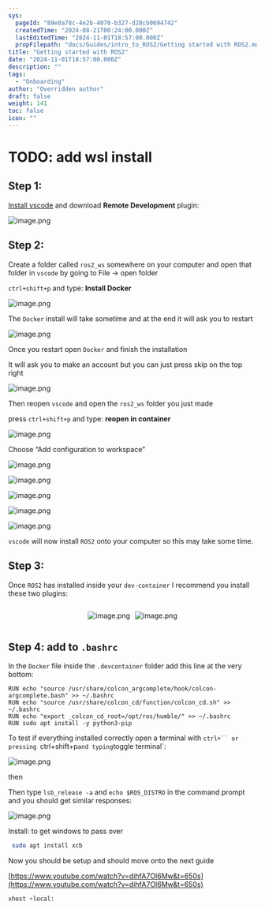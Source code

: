 ```yaml
---
sys:
  pageId: "89e0a78c-4e2b-4070-b327-d28cb0694742"
  createdTime: "2024-08-21T00:24:00.000Z"
  lastEditedTime: "2024-11-01T18:57:00.000Z"
  propFilepath: "docs/Guides/intro_to_ROS2/Getting started with ROS2.md"
title: "Getting started with ROS2"
date: "2024-11-01T18:57:00.000Z"
description: ""
tags:
  - "Onboarding"
author: "Overridden author"
draft: false
weight: 141
toc: false
icon: ""
---
```


# TODO: add wsl install

## Step 1:

[Install vscode](https://code.visualstudio.com/download) and download **Remote Development** plugin:

![image.png](https://prod-files-secure.s3.us-west-2.amazonaws.com/d518164a-d88e-44d1-a4ee-3adb3bd8bce0/efb52993-1881-4a40-b95e-6f020334f022/image.png?X-Amz-Algorithm=AWS4-HMAC-SHA256&X-Amz-Content-Sha256=UNSIGNED-PAYLOAD&X-Amz-Credential=ASIAZI2LB4665GAMYUGF%2F20250305%2Fus-west-2%2Fs3%2Faws4_request&X-Amz-Date=20250305T003806Z&X-Amz-Expires=3600&X-Amz-Security-Token=IQoJb3JpZ2luX2VjEMD%2F%2F%2F%2F%2F%2F%2F%2F%2F%2FwEaCXVzLXdlc3QtMiJHMEUCIQCR8Gb0lIJPRGLfst8W4ikYo2g6VFble5%2Fo1%2Bb1jT6TqgIgMjFAx1kW4b6CK4vkXp5CL%2B6aNgEefhzOrpjvczI2JzMqiAQI%2Bf%2F%2F%2F%2F%2F%2F%2F%2F%2F%2FARAAGgw2Mzc0MjMxODM4MDUiDECVPc5kk93Sjbe8ZCrcA5rhLuWlpvm3C%2BY9w%2FifrJhoi2En60MjTdRqwvuECFtVWmyr8PMAfzqzo1okuRRTbF2kxc0xVgqALV3xFbAZx95hbkaKlww1rnRKf4YL3Xooy32VSTyLsJJbc%2BOfqHnpbDXjeR1Ka86iYd1TgZjOYD0eU2aBFgr3g7tHpLCrQ2pcFBLzvu8WZLjdvqYK0QqFm6Nmd8h%2B%2FyFY2GdqukwS1w7dufngMSKeyIWyApLLmDYuHI3bjgovHC8KFd0eZXJ6nLZj%2FmqRfZGvc1rO6Z5tE6bGARvXaqzIl6YRUq1McAT0ryr8QHC1Ob0StvXI0CHG2uxaUhsdB6C48JqFIQ2eRpCOJsLWU9xVGisDT%2Fs%2F%2BkZzjrRFSei%2BlPT%2Bl2njHLj6k2dLd3zNrj4OiW%2Fx%2FOvbkVa%2FQswiMNOzEUT1mlb14KenuAhp8cBo1aruJRgeDgiABDzQiUU8Ck32Q7bFIZCQ7LjUpDReO%2FRHVrekedraSLp7uS3AA22ICBHf8N%2BNG%2F6ULE6kmd0HGpY3wGG0OaTSgp485r1ANr1AekH3GShmydpS8Mi%2F5fVJ7LFHYuNNOuzGD0UcxZINOreY%2Bjrkg8u%2BJCWCYPU58YTd2zNXRceDJU4ZIsTIwmg0L3zFftTVMPuenr4GOqUBCsitR%2BCuodur84QDn4BLZIdwXqVFXjSxIIGGaGhGe%2FBjFMeTsKxYRYHbBQJnqwfcZyll2vg3d6%2Fu8TzPzX3PCa1%2BtW3qWktHmIWuPM06gcQ4TvElILzfvrkOLh5iWhDG3L1Ey%2FpzI8U2JEI%2FBeY7szmk0E8F270rT%2FFwZO3jGaZ11e5rsidNkVzBr2aQ1a%2Bn%2Fz5lyW3h3R1JKuoq09IyRchvq2Bq&X-Amz-Signature=cb3e2a95856bbf4c78917f53ecefd90eb9b7b55d9b066af50cad77532f99c40b&X-Amz-SignedHeaders=host&x-id=GetObject)

## Step 2:

Create a folder called `ros2_ws` somewhere on your computer and open that folder in `vscode` by going to File → open folder 

`ctrl+shift+p` and type: **Install Docker**

![image.png](https://prod-files-secure.s3.us-west-2.amazonaws.com/d518164a-d88e-44d1-a4ee-3adb3bd8bce0/2269dc0e-1cd5-47ff-bceb-c04ad9b2eab0/image.png?X-Amz-Algorithm=AWS4-HMAC-SHA256&X-Amz-Content-Sha256=UNSIGNED-PAYLOAD&X-Amz-Credential=ASIAZI2LB4665GAMYUGF%2F20250305%2Fus-west-2%2Fs3%2Faws4_request&X-Amz-Date=20250305T003806Z&X-Amz-Expires=3600&X-Amz-Security-Token=IQoJb3JpZ2luX2VjEMD%2F%2F%2F%2F%2F%2F%2F%2F%2F%2FwEaCXVzLXdlc3QtMiJHMEUCIQCR8Gb0lIJPRGLfst8W4ikYo2g6VFble5%2Fo1%2Bb1jT6TqgIgMjFAx1kW4b6CK4vkXp5CL%2B6aNgEefhzOrpjvczI2JzMqiAQI%2Bf%2F%2F%2F%2F%2F%2F%2F%2F%2F%2FARAAGgw2Mzc0MjMxODM4MDUiDECVPc5kk93Sjbe8ZCrcA5rhLuWlpvm3C%2BY9w%2FifrJhoi2En60MjTdRqwvuECFtVWmyr8PMAfzqzo1okuRRTbF2kxc0xVgqALV3xFbAZx95hbkaKlww1rnRKf4YL3Xooy32VSTyLsJJbc%2BOfqHnpbDXjeR1Ka86iYd1TgZjOYD0eU2aBFgr3g7tHpLCrQ2pcFBLzvu8WZLjdvqYK0QqFm6Nmd8h%2B%2FyFY2GdqukwS1w7dufngMSKeyIWyApLLmDYuHI3bjgovHC8KFd0eZXJ6nLZj%2FmqRfZGvc1rO6Z5tE6bGARvXaqzIl6YRUq1McAT0ryr8QHC1Ob0StvXI0CHG2uxaUhsdB6C48JqFIQ2eRpCOJsLWU9xVGisDT%2Fs%2F%2BkZzjrRFSei%2BlPT%2Bl2njHLj6k2dLd3zNrj4OiW%2Fx%2FOvbkVa%2FQswiMNOzEUT1mlb14KenuAhp8cBo1aruJRgeDgiABDzQiUU8Ck32Q7bFIZCQ7LjUpDReO%2FRHVrekedraSLp7uS3AA22ICBHf8N%2BNG%2F6ULE6kmd0HGpY3wGG0OaTSgp485r1ANr1AekH3GShmydpS8Mi%2F5fVJ7LFHYuNNOuzGD0UcxZINOreY%2Bjrkg8u%2BJCWCYPU58YTd2zNXRceDJU4ZIsTIwmg0L3zFftTVMPuenr4GOqUBCsitR%2BCuodur84QDn4BLZIdwXqVFXjSxIIGGaGhGe%2FBjFMeTsKxYRYHbBQJnqwfcZyll2vg3d6%2Fu8TzPzX3PCa1%2BtW3qWktHmIWuPM06gcQ4TvElILzfvrkOLh5iWhDG3L1Ey%2FpzI8U2JEI%2FBeY7szmk0E8F270rT%2FFwZO3jGaZ11e5rsidNkVzBr2aQ1a%2Bn%2Fz5lyW3h3R1JKuoq09IyRchvq2Bq&X-Amz-Signature=14f96763030eb75884299d28c99cffdde2db8189cb7cfebfe0867ad1d8037d79&X-Amz-SignedHeaders=host&x-id=GetObject)

The `Docker` install will take sometime and at the end it will ask you to restart

![image.png](https://prod-files-secure.s3.us-west-2.amazonaws.com/d518164a-d88e-44d1-a4ee-3adb3bd8bce0/ed233f78-be33-4b1f-b89c-9c346c0e961e/image.png?X-Amz-Algorithm=AWS4-HMAC-SHA256&X-Amz-Content-Sha256=UNSIGNED-PAYLOAD&X-Amz-Credential=ASIAZI2LB4665GAMYUGF%2F20250305%2Fus-west-2%2Fs3%2Faws4_request&X-Amz-Date=20250305T003806Z&X-Amz-Expires=3600&X-Amz-Security-Token=IQoJb3JpZ2luX2VjEMD%2F%2F%2F%2F%2F%2F%2F%2F%2F%2FwEaCXVzLXdlc3QtMiJHMEUCIQCR8Gb0lIJPRGLfst8W4ikYo2g6VFble5%2Fo1%2Bb1jT6TqgIgMjFAx1kW4b6CK4vkXp5CL%2B6aNgEefhzOrpjvczI2JzMqiAQI%2Bf%2F%2F%2F%2F%2F%2F%2F%2F%2F%2FARAAGgw2Mzc0MjMxODM4MDUiDECVPc5kk93Sjbe8ZCrcA5rhLuWlpvm3C%2BY9w%2FifrJhoi2En60MjTdRqwvuECFtVWmyr8PMAfzqzo1okuRRTbF2kxc0xVgqALV3xFbAZx95hbkaKlww1rnRKf4YL3Xooy32VSTyLsJJbc%2BOfqHnpbDXjeR1Ka86iYd1TgZjOYD0eU2aBFgr3g7tHpLCrQ2pcFBLzvu8WZLjdvqYK0QqFm6Nmd8h%2B%2FyFY2GdqukwS1w7dufngMSKeyIWyApLLmDYuHI3bjgovHC8KFd0eZXJ6nLZj%2FmqRfZGvc1rO6Z5tE6bGARvXaqzIl6YRUq1McAT0ryr8QHC1Ob0StvXI0CHG2uxaUhsdB6C48JqFIQ2eRpCOJsLWU9xVGisDT%2Fs%2F%2BkZzjrRFSei%2BlPT%2Bl2njHLj6k2dLd3zNrj4OiW%2Fx%2FOvbkVa%2FQswiMNOzEUT1mlb14KenuAhp8cBo1aruJRgeDgiABDzQiUU8Ck32Q7bFIZCQ7LjUpDReO%2FRHVrekedraSLp7uS3AA22ICBHf8N%2BNG%2F6ULE6kmd0HGpY3wGG0OaTSgp485r1ANr1AekH3GShmydpS8Mi%2F5fVJ7LFHYuNNOuzGD0UcxZINOreY%2Bjrkg8u%2BJCWCYPU58YTd2zNXRceDJU4ZIsTIwmg0L3zFftTVMPuenr4GOqUBCsitR%2BCuodur84QDn4BLZIdwXqVFXjSxIIGGaGhGe%2FBjFMeTsKxYRYHbBQJnqwfcZyll2vg3d6%2Fu8TzPzX3PCa1%2BtW3qWktHmIWuPM06gcQ4TvElILzfvrkOLh5iWhDG3L1Ey%2FpzI8U2JEI%2FBeY7szmk0E8F270rT%2FFwZO3jGaZ11e5rsidNkVzBr2aQ1a%2Bn%2Fz5lyW3h3R1JKuoq09IyRchvq2Bq&X-Amz-Signature=34806048f27a6da1f36d06ab4adf10cb02994aa0b9973d3ec8c93f4b83f9db4d&X-Amz-SignedHeaders=host&x-id=GetObject)

Once you restart open `Docker` and finish the installation

It will ask you to make an account but you can just press skip on the top right

![image.png](https://prod-files-secure.s3.us-west-2.amazonaws.com/d518164a-d88e-44d1-a4ee-3adb3bd8bce0/21010ad9-1659-4fd9-9f59-9932a09b2a3d/image.png?X-Amz-Algorithm=AWS4-HMAC-SHA256&X-Amz-Content-Sha256=UNSIGNED-PAYLOAD&X-Amz-Credential=ASIAZI2LB4665GAMYUGF%2F20250305%2Fus-west-2%2Fs3%2Faws4_request&X-Amz-Date=20250305T003806Z&X-Amz-Expires=3600&X-Amz-Security-Token=IQoJb3JpZ2luX2VjEMD%2F%2F%2F%2F%2F%2F%2F%2F%2F%2FwEaCXVzLXdlc3QtMiJHMEUCIQCR8Gb0lIJPRGLfst8W4ikYo2g6VFble5%2Fo1%2Bb1jT6TqgIgMjFAx1kW4b6CK4vkXp5CL%2B6aNgEefhzOrpjvczI2JzMqiAQI%2Bf%2F%2F%2F%2F%2F%2F%2F%2F%2F%2FARAAGgw2Mzc0MjMxODM4MDUiDECVPc5kk93Sjbe8ZCrcA5rhLuWlpvm3C%2BY9w%2FifrJhoi2En60MjTdRqwvuECFtVWmyr8PMAfzqzo1okuRRTbF2kxc0xVgqALV3xFbAZx95hbkaKlww1rnRKf4YL3Xooy32VSTyLsJJbc%2BOfqHnpbDXjeR1Ka86iYd1TgZjOYD0eU2aBFgr3g7tHpLCrQ2pcFBLzvu8WZLjdvqYK0QqFm6Nmd8h%2B%2FyFY2GdqukwS1w7dufngMSKeyIWyApLLmDYuHI3bjgovHC8KFd0eZXJ6nLZj%2FmqRfZGvc1rO6Z5tE6bGARvXaqzIl6YRUq1McAT0ryr8QHC1Ob0StvXI0CHG2uxaUhsdB6C48JqFIQ2eRpCOJsLWU9xVGisDT%2Fs%2F%2BkZzjrRFSei%2BlPT%2Bl2njHLj6k2dLd3zNrj4OiW%2Fx%2FOvbkVa%2FQswiMNOzEUT1mlb14KenuAhp8cBo1aruJRgeDgiABDzQiUU8Ck32Q7bFIZCQ7LjUpDReO%2FRHVrekedraSLp7uS3AA22ICBHf8N%2BNG%2F6ULE6kmd0HGpY3wGG0OaTSgp485r1ANr1AekH3GShmydpS8Mi%2F5fVJ7LFHYuNNOuzGD0UcxZINOreY%2Bjrkg8u%2BJCWCYPU58YTd2zNXRceDJU4ZIsTIwmg0L3zFftTVMPuenr4GOqUBCsitR%2BCuodur84QDn4BLZIdwXqVFXjSxIIGGaGhGe%2FBjFMeTsKxYRYHbBQJnqwfcZyll2vg3d6%2Fu8TzPzX3PCa1%2BtW3qWktHmIWuPM06gcQ4TvElILzfvrkOLh5iWhDG3L1Ey%2FpzI8U2JEI%2FBeY7szmk0E8F270rT%2FFwZO3jGaZ11e5rsidNkVzBr2aQ1a%2Bn%2Fz5lyW3h3R1JKuoq09IyRchvq2Bq&X-Amz-Signature=af420e8835397ccae5ee6b104e37308696055d445c1abd9dbd969dcc4540841d&X-Amz-SignedHeaders=host&x-id=GetObject)

Then reopen `vscode` and open the `ros2_ws` folder you just made

press `ctrl+shift+p` and type: **reopen in container**

![image.png](https://prod-files-secure.s3.us-west-2.amazonaws.com/d518164a-d88e-44d1-a4ee-3adb3bd8bce0/4e93b8c2-41ad-488c-8095-c74205196118/image.png?X-Amz-Algorithm=AWS4-HMAC-SHA256&X-Amz-Content-Sha256=UNSIGNED-PAYLOAD&X-Amz-Credential=ASIAZI2LB4665GAMYUGF%2F20250305%2Fus-west-2%2Fs3%2Faws4_request&X-Amz-Date=20250305T003806Z&X-Amz-Expires=3600&X-Amz-Security-Token=IQoJb3JpZ2luX2VjEMD%2F%2F%2F%2F%2F%2F%2F%2F%2F%2FwEaCXVzLXdlc3QtMiJHMEUCIQCR8Gb0lIJPRGLfst8W4ikYo2g6VFble5%2Fo1%2Bb1jT6TqgIgMjFAx1kW4b6CK4vkXp5CL%2B6aNgEefhzOrpjvczI2JzMqiAQI%2Bf%2F%2F%2F%2F%2F%2F%2F%2F%2F%2FARAAGgw2Mzc0MjMxODM4MDUiDECVPc5kk93Sjbe8ZCrcA5rhLuWlpvm3C%2BY9w%2FifrJhoi2En60MjTdRqwvuECFtVWmyr8PMAfzqzo1okuRRTbF2kxc0xVgqALV3xFbAZx95hbkaKlww1rnRKf4YL3Xooy32VSTyLsJJbc%2BOfqHnpbDXjeR1Ka86iYd1TgZjOYD0eU2aBFgr3g7tHpLCrQ2pcFBLzvu8WZLjdvqYK0QqFm6Nmd8h%2B%2FyFY2GdqukwS1w7dufngMSKeyIWyApLLmDYuHI3bjgovHC8KFd0eZXJ6nLZj%2FmqRfZGvc1rO6Z5tE6bGARvXaqzIl6YRUq1McAT0ryr8QHC1Ob0StvXI0CHG2uxaUhsdB6C48JqFIQ2eRpCOJsLWU9xVGisDT%2Fs%2F%2BkZzjrRFSei%2BlPT%2Bl2njHLj6k2dLd3zNrj4OiW%2Fx%2FOvbkVa%2FQswiMNOzEUT1mlb14KenuAhp8cBo1aruJRgeDgiABDzQiUU8Ck32Q7bFIZCQ7LjUpDReO%2FRHVrekedraSLp7uS3AA22ICBHf8N%2BNG%2F6ULE6kmd0HGpY3wGG0OaTSgp485r1ANr1AekH3GShmydpS8Mi%2F5fVJ7LFHYuNNOuzGD0UcxZINOreY%2Bjrkg8u%2BJCWCYPU58YTd2zNXRceDJU4ZIsTIwmg0L3zFftTVMPuenr4GOqUBCsitR%2BCuodur84QDn4BLZIdwXqVFXjSxIIGGaGhGe%2FBjFMeTsKxYRYHbBQJnqwfcZyll2vg3d6%2Fu8TzPzX3PCa1%2BtW3qWktHmIWuPM06gcQ4TvElILzfvrkOLh5iWhDG3L1Ey%2FpzI8U2JEI%2FBeY7szmk0E8F270rT%2FFwZO3jGaZ11e5rsidNkVzBr2aQ1a%2Bn%2Fz5lyW3h3R1JKuoq09IyRchvq2Bq&X-Amz-Signature=37bfea1d0a56ad0d2147b3509aaecbe547dd8198136e42b27b7cb470de959835&X-Amz-SignedHeaders=host&x-id=GetObject)

Choose “Add configuration to workspace”

![image.png](https://prod-files-secure.s3.us-west-2.amazonaws.com/d518164a-d88e-44d1-a4ee-3adb3bd8bce0/9560b282-5060-4989-ba37-97e7b2c22476/image.png?X-Amz-Algorithm=AWS4-HMAC-SHA256&X-Amz-Content-Sha256=UNSIGNED-PAYLOAD&X-Amz-Credential=ASIAZI2LB4665GAMYUGF%2F20250305%2Fus-west-2%2Fs3%2Faws4_request&X-Amz-Date=20250305T003806Z&X-Amz-Expires=3600&X-Amz-Security-Token=IQoJb3JpZ2luX2VjEMD%2F%2F%2F%2F%2F%2F%2F%2F%2F%2FwEaCXVzLXdlc3QtMiJHMEUCIQCR8Gb0lIJPRGLfst8W4ikYo2g6VFble5%2Fo1%2Bb1jT6TqgIgMjFAx1kW4b6CK4vkXp5CL%2B6aNgEefhzOrpjvczI2JzMqiAQI%2Bf%2F%2F%2F%2F%2F%2F%2F%2F%2F%2FARAAGgw2Mzc0MjMxODM4MDUiDECVPc5kk93Sjbe8ZCrcA5rhLuWlpvm3C%2BY9w%2FifrJhoi2En60MjTdRqwvuECFtVWmyr8PMAfzqzo1okuRRTbF2kxc0xVgqALV3xFbAZx95hbkaKlww1rnRKf4YL3Xooy32VSTyLsJJbc%2BOfqHnpbDXjeR1Ka86iYd1TgZjOYD0eU2aBFgr3g7tHpLCrQ2pcFBLzvu8WZLjdvqYK0QqFm6Nmd8h%2B%2FyFY2GdqukwS1w7dufngMSKeyIWyApLLmDYuHI3bjgovHC8KFd0eZXJ6nLZj%2FmqRfZGvc1rO6Z5tE6bGARvXaqzIl6YRUq1McAT0ryr8QHC1Ob0StvXI0CHG2uxaUhsdB6C48JqFIQ2eRpCOJsLWU9xVGisDT%2Fs%2F%2BkZzjrRFSei%2BlPT%2Bl2njHLj6k2dLd3zNrj4OiW%2Fx%2FOvbkVa%2FQswiMNOzEUT1mlb14KenuAhp8cBo1aruJRgeDgiABDzQiUU8Ck32Q7bFIZCQ7LjUpDReO%2FRHVrekedraSLp7uS3AA22ICBHf8N%2BNG%2F6ULE6kmd0HGpY3wGG0OaTSgp485r1ANr1AekH3GShmydpS8Mi%2F5fVJ7LFHYuNNOuzGD0UcxZINOreY%2Bjrkg8u%2BJCWCYPU58YTd2zNXRceDJU4ZIsTIwmg0L3zFftTVMPuenr4GOqUBCsitR%2BCuodur84QDn4BLZIdwXqVFXjSxIIGGaGhGe%2FBjFMeTsKxYRYHbBQJnqwfcZyll2vg3d6%2Fu8TzPzX3PCa1%2BtW3qWktHmIWuPM06gcQ4TvElILzfvrkOLh5iWhDG3L1Ey%2FpzI8U2JEI%2FBeY7szmk0E8F270rT%2FFwZO3jGaZ11e5rsidNkVzBr2aQ1a%2Bn%2Fz5lyW3h3R1JKuoq09IyRchvq2Bq&X-Amz-Signature=31c7d8979843467ab61f9529977da6e26c748bc6da8290fcd9cc5fe62f2b100e&X-Amz-SignedHeaders=host&x-id=GetObject)

![image.png](https://prod-files-secure.s3.us-west-2.amazonaws.com/d518164a-d88e-44d1-a4ee-3adb3bd8bce0/2ee63f81-886b-48e8-a553-dc6e5eac99e4/image.png?X-Amz-Algorithm=AWS4-HMAC-SHA256&X-Amz-Content-Sha256=UNSIGNED-PAYLOAD&X-Amz-Credential=ASIAZI2LB4665GAMYUGF%2F20250305%2Fus-west-2%2Fs3%2Faws4_request&X-Amz-Date=20250305T003806Z&X-Amz-Expires=3600&X-Amz-Security-Token=IQoJb3JpZ2luX2VjEMD%2F%2F%2F%2F%2F%2F%2F%2F%2F%2FwEaCXVzLXdlc3QtMiJHMEUCIQCR8Gb0lIJPRGLfst8W4ikYo2g6VFble5%2Fo1%2Bb1jT6TqgIgMjFAx1kW4b6CK4vkXp5CL%2B6aNgEefhzOrpjvczI2JzMqiAQI%2Bf%2F%2F%2F%2F%2F%2F%2F%2F%2F%2FARAAGgw2Mzc0MjMxODM4MDUiDECVPc5kk93Sjbe8ZCrcA5rhLuWlpvm3C%2BY9w%2FifrJhoi2En60MjTdRqwvuECFtVWmyr8PMAfzqzo1okuRRTbF2kxc0xVgqALV3xFbAZx95hbkaKlww1rnRKf4YL3Xooy32VSTyLsJJbc%2BOfqHnpbDXjeR1Ka86iYd1TgZjOYD0eU2aBFgr3g7tHpLCrQ2pcFBLzvu8WZLjdvqYK0QqFm6Nmd8h%2B%2FyFY2GdqukwS1w7dufngMSKeyIWyApLLmDYuHI3bjgovHC8KFd0eZXJ6nLZj%2FmqRfZGvc1rO6Z5tE6bGARvXaqzIl6YRUq1McAT0ryr8QHC1Ob0StvXI0CHG2uxaUhsdB6C48JqFIQ2eRpCOJsLWU9xVGisDT%2Fs%2F%2BkZzjrRFSei%2BlPT%2Bl2njHLj6k2dLd3zNrj4OiW%2Fx%2FOvbkVa%2FQswiMNOzEUT1mlb14KenuAhp8cBo1aruJRgeDgiABDzQiUU8Ck32Q7bFIZCQ7LjUpDReO%2FRHVrekedraSLp7uS3AA22ICBHf8N%2BNG%2F6ULE6kmd0HGpY3wGG0OaTSgp485r1ANr1AekH3GShmydpS8Mi%2F5fVJ7LFHYuNNOuzGD0UcxZINOreY%2Bjrkg8u%2BJCWCYPU58YTd2zNXRceDJU4ZIsTIwmg0L3zFftTVMPuenr4GOqUBCsitR%2BCuodur84QDn4BLZIdwXqVFXjSxIIGGaGhGe%2FBjFMeTsKxYRYHbBQJnqwfcZyll2vg3d6%2Fu8TzPzX3PCa1%2BtW3qWktHmIWuPM06gcQ4TvElILzfvrkOLh5iWhDG3L1Ey%2FpzI8U2JEI%2FBeY7szmk0E8F270rT%2FFwZO3jGaZ11e5rsidNkVzBr2aQ1a%2Bn%2Fz5lyW3h3R1JKuoq09IyRchvq2Bq&X-Amz-Signature=01ce1d16c204ec91670ccb414d3ce9be583cf845a35c56c73cdc9e9879ec2374&X-Amz-SignedHeaders=host&x-id=GetObject)

![image.png](https://prod-files-secure.s3.us-west-2.amazonaws.com/d518164a-d88e-44d1-a4ee-3adb3bd8bce0/ae1580b2-b048-407e-aed9-b584224a7a04/image.png?X-Amz-Algorithm=AWS4-HMAC-SHA256&X-Amz-Content-Sha256=UNSIGNED-PAYLOAD&X-Amz-Credential=ASIAZI2LB4665GAMYUGF%2F20250305%2Fus-west-2%2Fs3%2Faws4_request&X-Amz-Date=20250305T003806Z&X-Amz-Expires=3600&X-Amz-Security-Token=IQoJb3JpZ2luX2VjEMD%2F%2F%2F%2F%2F%2F%2F%2F%2F%2FwEaCXVzLXdlc3QtMiJHMEUCIQCR8Gb0lIJPRGLfst8W4ikYo2g6VFble5%2Fo1%2Bb1jT6TqgIgMjFAx1kW4b6CK4vkXp5CL%2B6aNgEefhzOrpjvczI2JzMqiAQI%2Bf%2F%2F%2F%2F%2F%2F%2F%2F%2F%2FARAAGgw2Mzc0MjMxODM4MDUiDECVPc5kk93Sjbe8ZCrcA5rhLuWlpvm3C%2BY9w%2FifrJhoi2En60MjTdRqwvuECFtVWmyr8PMAfzqzo1okuRRTbF2kxc0xVgqALV3xFbAZx95hbkaKlww1rnRKf4YL3Xooy32VSTyLsJJbc%2BOfqHnpbDXjeR1Ka86iYd1TgZjOYD0eU2aBFgr3g7tHpLCrQ2pcFBLzvu8WZLjdvqYK0QqFm6Nmd8h%2B%2FyFY2GdqukwS1w7dufngMSKeyIWyApLLmDYuHI3bjgovHC8KFd0eZXJ6nLZj%2FmqRfZGvc1rO6Z5tE6bGARvXaqzIl6YRUq1McAT0ryr8QHC1Ob0StvXI0CHG2uxaUhsdB6C48JqFIQ2eRpCOJsLWU9xVGisDT%2Fs%2F%2BkZzjrRFSei%2BlPT%2Bl2njHLj6k2dLd3zNrj4OiW%2Fx%2FOvbkVa%2FQswiMNOzEUT1mlb14KenuAhp8cBo1aruJRgeDgiABDzQiUU8Ck32Q7bFIZCQ7LjUpDReO%2FRHVrekedraSLp7uS3AA22ICBHf8N%2BNG%2F6ULE6kmd0HGpY3wGG0OaTSgp485r1ANr1AekH3GShmydpS8Mi%2F5fVJ7LFHYuNNOuzGD0UcxZINOreY%2Bjrkg8u%2BJCWCYPU58YTd2zNXRceDJU4ZIsTIwmg0L3zFftTVMPuenr4GOqUBCsitR%2BCuodur84QDn4BLZIdwXqVFXjSxIIGGaGhGe%2FBjFMeTsKxYRYHbBQJnqwfcZyll2vg3d6%2Fu8TzPzX3PCa1%2BtW3qWktHmIWuPM06gcQ4TvElILzfvrkOLh5iWhDG3L1Ey%2FpzI8U2JEI%2FBeY7szmk0E8F270rT%2FFwZO3jGaZ11e5rsidNkVzBr2aQ1a%2Bn%2Fz5lyW3h3R1JKuoq09IyRchvq2Bq&X-Amz-Signature=2731b886ed2fab9a4a02f3cfe5c46fb09edb5448577b333cce6aba17084336af&X-Amz-SignedHeaders=host&x-id=GetObject)

![image.png](https://prod-files-secure.s3.us-west-2.amazonaws.com/d518164a-d88e-44d1-a4ee-3adb3bd8bce0/53255b28-f75e-430f-b9e3-c0ac8577e42b/image.png?X-Amz-Algorithm=AWS4-HMAC-SHA256&X-Amz-Content-Sha256=UNSIGNED-PAYLOAD&X-Amz-Credential=ASIAZI2LB4665GAMYUGF%2F20250305%2Fus-west-2%2Fs3%2Faws4_request&X-Amz-Date=20250305T003806Z&X-Amz-Expires=3600&X-Amz-Security-Token=IQoJb3JpZ2luX2VjEMD%2F%2F%2F%2F%2F%2F%2F%2F%2F%2FwEaCXVzLXdlc3QtMiJHMEUCIQCR8Gb0lIJPRGLfst8W4ikYo2g6VFble5%2Fo1%2Bb1jT6TqgIgMjFAx1kW4b6CK4vkXp5CL%2B6aNgEefhzOrpjvczI2JzMqiAQI%2Bf%2F%2F%2F%2F%2F%2F%2F%2F%2F%2FARAAGgw2Mzc0MjMxODM4MDUiDECVPc5kk93Sjbe8ZCrcA5rhLuWlpvm3C%2BY9w%2FifrJhoi2En60MjTdRqwvuECFtVWmyr8PMAfzqzo1okuRRTbF2kxc0xVgqALV3xFbAZx95hbkaKlww1rnRKf4YL3Xooy32VSTyLsJJbc%2BOfqHnpbDXjeR1Ka86iYd1TgZjOYD0eU2aBFgr3g7tHpLCrQ2pcFBLzvu8WZLjdvqYK0QqFm6Nmd8h%2B%2FyFY2GdqukwS1w7dufngMSKeyIWyApLLmDYuHI3bjgovHC8KFd0eZXJ6nLZj%2FmqRfZGvc1rO6Z5tE6bGARvXaqzIl6YRUq1McAT0ryr8QHC1Ob0StvXI0CHG2uxaUhsdB6C48JqFIQ2eRpCOJsLWU9xVGisDT%2Fs%2F%2BkZzjrRFSei%2BlPT%2Bl2njHLj6k2dLd3zNrj4OiW%2Fx%2FOvbkVa%2FQswiMNOzEUT1mlb14KenuAhp8cBo1aruJRgeDgiABDzQiUU8Ck32Q7bFIZCQ7LjUpDReO%2FRHVrekedraSLp7uS3AA22ICBHf8N%2BNG%2F6ULE6kmd0HGpY3wGG0OaTSgp485r1ANr1AekH3GShmydpS8Mi%2F5fVJ7LFHYuNNOuzGD0UcxZINOreY%2Bjrkg8u%2BJCWCYPU58YTd2zNXRceDJU4ZIsTIwmg0L3zFftTVMPuenr4GOqUBCsitR%2BCuodur84QDn4BLZIdwXqVFXjSxIIGGaGhGe%2FBjFMeTsKxYRYHbBQJnqwfcZyll2vg3d6%2Fu8TzPzX3PCa1%2BtW3qWktHmIWuPM06gcQ4TvElILzfvrkOLh5iWhDG3L1Ey%2FpzI8U2JEI%2FBeY7szmk0E8F270rT%2FFwZO3jGaZ11e5rsidNkVzBr2aQ1a%2Bn%2Fz5lyW3h3R1JKuoq09IyRchvq2Bq&X-Amz-Signature=cad3e414a7bad817655ed23a204beb2af6922311921a90bd289ec01febc039ff&X-Amz-SignedHeaders=host&x-id=GetObject)

![image.png](https://prod-files-secure.s3.us-west-2.amazonaws.com/d518164a-d88e-44d1-a4ee-3adb3bd8bce0/7c562767-5af9-4ffb-97d1-327bcdf4ee00/image.png?X-Amz-Algorithm=AWS4-HMAC-SHA256&X-Amz-Content-Sha256=UNSIGNED-PAYLOAD&X-Amz-Credential=ASIAZI2LB4665GAMYUGF%2F20250305%2Fus-west-2%2Fs3%2Faws4_request&X-Amz-Date=20250305T003806Z&X-Amz-Expires=3600&X-Amz-Security-Token=IQoJb3JpZ2luX2VjEMD%2F%2F%2F%2F%2F%2F%2F%2F%2F%2FwEaCXVzLXdlc3QtMiJHMEUCIQCR8Gb0lIJPRGLfst8W4ikYo2g6VFble5%2Fo1%2Bb1jT6TqgIgMjFAx1kW4b6CK4vkXp5CL%2B6aNgEefhzOrpjvczI2JzMqiAQI%2Bf%2F%2F%2F%2F%2F%2F%2F%2F%2F%2FARAAGgw2Mzc0MjMxODM4MDUiDECVPc5kk93Sjbe8ZCrcA5rhLuWlpvm3C%2BY9w%2FifrJhoi2En60MjTdRqwvuECFtVWmyr8PMAfzqzo1okuRRTbF2kxc0xVgqALV3xFbAZx95hbkaKlww1rnRKf4YL3Xooy32VSTyLsJJbc%2BOfqHnpbDXjeR1Ka86iYd1TgZjOYD0eU2aBFgr3g7tHpLCrQ2pcFBLzvu8WZLjdvqYK0QqFm6Nmd8h%2B%2FyFY2GdqukwS1w7dufngMSKeyIWyApLLmDYuHI3bjgovHC8KFd0eZXJ6nLZj%2FmqRfZGvc1rO6Z5tE6bGARvXaqzIl6YRUq1McAT0ryr8QHC1Ob0StvXI0CHG2uxaUhsdB6C48JqFIQ2eRpCOJsLWU9xVGisDT%2Fs%2F%2BkZzjrRFSei%2BlPT%2Bl2njHLj6k2dLd3zNrj4OiW%2Fx%2FOvbkVa%2FQswiMNOzEUT1mlb14KenuAhp8cBo1aruJRgeDgiABDzQiUU8Ck32Q7bFIZCQ7LjUpDReO%2FRHVrekedraSLp7uS3AA22ICBHf8N%2BNG%2F6ULE6kmd0HGpY3wGG0OaTSgp485r1ANr1AekH3GShmydpS8Mi%2F5fVJ7LFHYuNNOuzGD0UcxZINOreY%2Bjrkg8u%2BJCWCYPU58YTd2zNXRceDJU4ZIsTIwmg0L3zFftTVMPuenr4GOqUBCsitR%2BCuodur84QDn4BLZIdwXqVFXjSxIIGGaGhGe%2FBjFMeTsKxYRYHbBQJnqwfcZyll2vg3d6%2Fu8TzPzX3PCa1%2BtW3qWktHmIWuPM06gcQ4TvElILzfvrkOLh5iWhDG3L1Ey%2FpzI8U2JEI%2FBeY7szmk0E8F270rT%2FFwZO3jGaZ11e5rsidNkVzBr2aQ1a%2Bn%2Fz5lyW3h3R1JKuoq09IyRchvq2Bq&X-Amz-Signature=aebdf68b663927b74fb2edf4c192fc2a9600fe521b138fa553dbfefc46c7292d&X-Amz-SignedHeaders=host&x-id=GetObject)

`vscode` will now install `ROS2` onto your computer so this may take some time.

## Step 3:

Once `ROS2` has installed inside your `dev-container` I recommend you install these two plugins:

<div style="display: flex;flex-direction: row; column-gap:10px; max-width: 630px;justify-content: center;">
<div>

![image.png](https://prod-files-secure.s3.us-west-2.amazonaws.com/d518164a-d88e-44d1-a4ee-3adb3bd8bce0/3fc3d550-5a54-4ba1-ba6b-faa01cdb7369/image.png?X-Amz-Algorithm=AWS4-HMAC-SHA256&X-Amz-Content-Sha256=UNSIGNED-PAYLOAD&X-Amz-Credential=ASIAZI2LB466ZKKSB2I5%2F20250305%2Fus-west-2%2Fs3%2Faws4_request&X-Amz-Date=20250305T003810Z&X-Amz-Expires=3600&X-Amz-Security-Token=IQoJb3JpZ2luX2VjEMD%2F%2F%2F%2F%2F%2F%2F%2F%2F%2FwEaCXVzLXdlc3QtMiJHMEUCIQDQhe1D0ambQNztUn4BmPzDSL%2ByyL0qNndcfaLHoYdGQgIgNrJUX9PnferUjlKTLdv1qbgXLicE1oMhNT0Ui8aF%2BN8qiAQI%2Bf%2F%2F%2F%2F%2F%2F%2F%2F%2F%2FARAAGgw2Mzc0MjMxODM4MDUiDOChatiwY7Yjt0pxLSrcA7%2B1qDnXeU903HvkbxkvWXMW3%2BBC3MyiofIfJ2P14tW45ssEfmzFpUuBipMLghTYNM%2FuBWhWVrNvAngkqtXh1dMyYNRAk5gsZBZfK0ku9tSJdrLVWfNTjkg%2F7D48nlOoLslImedyjMN7%2BMuSeQ%2ByuNtZXfrohyVEoEM5iYjS%2FEaGuO%2FhN0PEQjOQK0WM7OOLFaBaoghL8nETvCvUguzRkM418phYHxMXK3y8Ta86diGkgRTzf5ggUWVyFZGTwmwTlWx1d%2B%2FImqZEK3jCgiCmwSh3IwecxPlmx6KmAqZD62QOquzsA8S8ab9MI3Id2ne7bPhfoVnV9HzP7%2BSEeiPzcDjHemxSUgk%2FZ2q9%2ByJukLCTDu%2BfuOU%2B2zLvQanH5CMdWftIuZLQbfvPQPJfndlcz%2B5F62SoSK52fiSYgRq%2F6uuW4Wu8jxvLK8BCCqhtzfAEgYrlADfu9lJ2CgwUxTRBbsDo2i786eh2ArM1QjWY9vIvEloZ1c9fyAlE4eAZnasm7hYFAoy3AHDcETSV0WnqAlv%2BV3v8t1JItgnRWekHmu9BXtsxPQaPNA5pOFPGLRfc4mora89%2FEjlh3ix4fzxDyaBS6U6s9bVm5PWki1aOZsghaqrvv0wN8lxSgeD0MKafnr4GOqUB%2BqI8sAAYxEFMaQUD2vwCPWimT7hA213%2Bh5fiXfPtqXJbNyegWMXUvMtxxRZnPEq%2BRoulRNZoncKkfpF9VQIymIvy6rt7gQ1ve%2FS%2FwSDFTNu5%2BV9SHIZmakkWDLZyKF34Yy2xVi1f%2FJiY49YZjZFbmmCfiMS68lzVgtojDJSL5o0%2BK%2F5ycHdj5%2BgqxmuyJNHlRdNA542v98hhv2qfQawhIqSI8%2FEx&X-Amz-Signature=ecd2cef0df58bd7a17c0ed01989c1f233498d5152351fef9b8c013c80bc9f295&X-Amz-SignedHeaders=host&x-id=GetObject)

</div>
<div>

![image.png](https://prod-files-secure.s3.us-west-2.amazonaws.com/d518164a-d88e-44d1-a4ee-3adb3bd8bce0/d994cc66-13c2-4093-a5a3-f84cf4601a82/image.png?X-Amz-Algorithm=AWS4-HMAC-SHA256&X-Amz-Content-Sha256=UNSIGNED-PAYLOAD&X-Amz-Credential=ASIAZI2LB466XJCYCQUA%2F20250305%2Fus-west-2%2Fs3%2Faws4_request&X-Amz-Date=20250305T003810Z&X-Amz-Expires=3600&X-Amz-Security-Token=IQoJb3JpZ2luX2VjEMD%2F%2F%2F%2F%2F%2F%2F%2F%2F%2FwEaCXVzLXdlc3QtMiJGMEQCIFaTlzbcwNh5AhDZClqkYQxqxKUmALuGJgau25nrrJdmAiAemO62%2FM3NceG7k979ihzABruuvq2KUfHasuBbIKdNMSqIBAj5%2F%2F%2F%2F%2F%2F%2F%2F%2F%2F8BEAAaDDYzNzQyMzE4MzgwNSIM2DzoyW4gQES7DKxPKtwDGBxb6Iu8tmmoUM7XVeTvu97hUGv%2FjNStvonwvOGeTyp7ns1vY%2F2upOvxTg7TzCHNoTziVZ%2FjDZ8aML%2FzIkdkRiU94NK%2FRAvwQgd8m%2B2ltF9bjln5gaJ7NDfCWqDdJWZnH9syaaFDWvO3slrH2mWzgISQ4mN0M8Xn8nJC0YHhTTbuMPyH1uTyGRWhENDAtnFRhp25qTZMKArK5hC64zuQnUoaQMAJUUY0WCvVGzG%2FJSsi0dnrjZNZZFrcMzRUKLDzPIzZimb6IlL5v9RkoZuew3cZsA1LULmJTj9gtQh5tsRPPDgJaqHYkD5%2F9aTIg7OL3DtGkpRZab7I4mQLSFl3q7g0FvY8rQ0yw8ES0ROyGvODGWJ3X9n%2B7j2bJOP7MvOr8xLCwmj3FU6zDysNTZN3jqqD0lsaMgalF1eELh6%2BXb%2FdW7NzRp0YUaeo0rGYo4PspNWJkf3TyiMnadRqq54Yxbw17blmcWv6YLR6rAm73xj2JY0jrnfyrRBABj%2BlTWDhKNGUqEePeI41hGV1CzP%2Fv%2FhUltRW0%2FtyJxhu8UuetafYu49trs%2FEii8Nnf59Eb9JMuJ8VNdv8tnbRrSCs5Psc8tLrlSDVjhtuTQRfr6dLvz9fowM4ULEFC5qJZowgJ%2BevgY6pgHFjtqq5GrhrskY4G1CeYeEOQ6lb5xSQ2M18kMbcSBj3jcWzbmyRB0BoXps3WKd5ue6HbrTNO3bs5DDOXptnVKlS%2F15LVXMr63sdxD4H%2FaqHwkcsElmbLcbBHA48KWKhJgP%2FSDjafwy0G8SQP7qQv8zqdAJqmzAD71XXRfyzETdS6HR3%2F0PhVi81l3cRDg4x7UdmkXjrCJ0%2BrCGhDg6Fn2600v%2BvSI3&X-Amz-Signature=b499237f095a3fb7a37eca9dfa654c2d1fceed57bf05cc151b60a37dfe24fcd8&X-Amz-SignedHeaders=host&x-id=GetObject)

</div>
</div>

## Step 4: add to `.bashrc`

In the `Docker` file inside the `.devcontainer` folder add this line at the very bottom: 

```docker
RUN echo "source /usr/share/colcon_argcomplete/hook/colcon-argcomplete.bash" >> ~/.bashrc
RUN echo "source /usr/share/colcon_cd/function/colcon_cd.sh" >> ~/.bashrc
RUN echo "export _colcon_cd_root=/opt/ros/humble/" >> ~/.bashrc
RUN sudo apt install -y python3-pip 
```

To test if everything installed correctly open a terminal with `ctrl+`` or pressing `ctrl+shift+p` and typing `toggle terminal`:

![image.png](https://prod-files-secure.s3.us-west-2.amazonaws.com/d518164a-d88e-44d1-a4ee-3adb3bd8bce0/6a4943d8-b04e-4c02-9a58-775f3384d1a5/image.png?X-Amz-Algorithm=AWS4-HMAC-SHA256&X-Amz-Content-Sha256=UNSIGNED-PAYLOAD&X-Amz-Credential=ASIAZI2LB4665GAMYUGF%2F20250305%2Fus-west-2%2Fs3%2Faws4_request&X-Amz-Date=20250305T003806Z&X-Amz-Expires=3600&X-Amz-Security-Token=IQoJb3JpZ2luX2VjEMD%2F%2F%2F%2F%2F%2F%2F%2F%2F%2FwEaCXVzLXdlc3QtMiJHMEUCIQCR8Gb0lIJPRGLfst8W4ikYo2g6VFble5%2Fo1%2Bb1jT6TqgIgMjFAx1kW4b6CK4vkXp5CL%2B6aNgEefhzOrpjvczI2JzMqiAQI%2Bf%2F%2F%2F%2F%2F%2F%2F%2F%2F%2FARAAGgw2Mzc0MjMxODM4MDUiDECVPc5kk93Sjbe8ZCrcA5rhLuWlpvm3C%2BY9w%2FifrJhoi2En60MjTdRqwvuECFtVWmyr8PMAfzqzo1okuRRTbF2kxc0xVgqALV3xFbAZx95hbkaKlww1rnRKf4YL3Xooy32VSTyLsJJbc%2BOfqHnpbDXjeR1Ka86iYd1TgZjOYD0eU2aBFgr3g7tHpLCrQ2pcFBLzvu8WZLjdvqYK0QqFm6Nmd8h%2B%2FyFY2GdqukwS1w7dufngMSKeyIWyApLLmDYuHI3bjgovHC8KFd0eZXJ6nLZj%2FmqRfZGvc1rO6Z5tE6bGARvXaqzIl6YRUq1McAT0ryr8QHC1Ob0StvXI0CHG2uxaUhsdB6C48JqFIQ2eRpCOJsLWU9xVGisDT%2Fs%2F%2BkZzjrRFSei%2BlPT%2Bl2njHLj6k2dLd3zNrj4OiW%2Fx%2FOvbkVa%2FQswiMNOzEUT1mlb14KenuAhp8cBo1aruJRgeDgiABDzQiUU8Ck32Q7bFIZCQ7LjUpDReO%2FRHVrekedraSLp7uS3AA22ICBHf8N%2BNG%2F6ULE6kmd0HGpY3wGG0OaTSgp485r1ANr1AekH3GShmydpS8Mi%2F5fVJ7LFHYuNNOuzGD0UcxZINOreY%2Bjrkg8u%2BJCWCYPU58YTd2zNXRceDJU4ZIsTIwmg0L3zFftTVMPuenr4GOqUBCsitR%2BCuodur84QDn4BLZIdwXqVFXjSxIIGGaGhGe%2FBjFMeTsKxYRYHbBQJnqwfcZyll2vg3d6%2Fu8TzPzX3PCa1%2BtW3qWktHmIWuPM06gcQ4TvElILzfvrkOLh5iWhDG3L1Ey%2FpzI8U2JEI%2FBeY7szmk0E8F270rT%2FFwZO3jGaZ11e5rsidNkVzBr2aQ1a%2Bn%2Fz5lyW3h3R1JKuoq09IyRchvq2Bq&X-Amz-Signature=8703f09719b69eba6f81f0c5acd136f12cd2c8e68b3570909769643529322a38&X-Amz-SignedHeaders=host&x-id=GetObject)

then 

Then type `lsb_release -a` and `echo $ROS_DISTRO` in the command prompt and you should get similar responses:

![image.png](https://prod-files-secure.s3.us-west-2.amazonaws.com/d518164a-d88e-44d1-a4ee-3adb3bd8bce0/3e635dec-a805-4e85-8b9e-d000e5b71a4e/image.png?X-Amz-Algorithm=AWS4-HMAC-SHA256&X-Amz-Content-Sha256=UNSIGNED-PAYLOAD&X-Amz-Credential=ASIAZI2LB4665GAMYUGF%2F20250305%2Fus-west-2%2Fs3%2Faws4_request&X-Amz-Date=20250305T003806Z&X-Amz-Expires=3600&X-Amz-Security-Token=IQoJb3JpZ2luX2VjEMD%2F%2F%2F%2F%2F%2F%2F%2F%2F%2FwEaCXVzLXdlc3QtMiJHMEUCIQCR8Gb0lIJPRGLfst8W4ikYo2g6VFble5%2Fo1%2Bb1jT6TqgIgMjFAx1kW4b6CK4vkXp5CL%2B6aNgEefhzOrpjvczI2JzMqiAQI%2Bf%2F%2F%2F%2F%2F%2F%2F%2F%2F%2FARAAGgw2Mzc0MjMxODM4MDUiDECVPc5kk93Sjbe8ZCrcA5rhLuWlpvm3C%2BY9w%2FifrJhoi2En60MjTdRqwvuECFtVWmyr8PMAfzqzo1okuRRTbF2kxc0xVgqALV3xFbAZx95hbkaKlww1rnRKf4YL3Xooy32VSTyLsJJbc%2BOfqHnpbDXjeR1Ka86iYd1TgZjOYD0eU2aBFgr3g7tHpLCrQ2pcFBLzvu8WZLjdvqYK0QqFm6Nmd8h%2B%2FyFY2GdqukwS1w7dufngMSKeyIWyApLLmDYuHI3bjgovHC8KFd0eZXJ6nLZj%2FmqRfZGvc1rO6Z5tE6bGARvXaqzIl6YRUq1McAT0ryr8QHC1Ob0StvXI0CHG2uxaUhsdB6C48JqFIQ2eRpCOJsLWU9xVGisDT%2Fs%2F%2BkZzjrRFSei%2BlPT%2Bl2njHLj6k2dLd3zNrj4OiW%2Fx%2FOvbkVa%2FQswiMNOzEUT1mlb14KenuAhp8cBo1aruJRgeDgiABDzQiUU8Ck32Q7bFIZCQ7LjUpDReO%2FRHVrekedraSLp7uS3AA22ICBHf8N%2BNG%2F6ULE6kmd0HGpY3wGG0OaTSgp485r1ANr1AekH3GShmydpS8Mi%2F5fVJ7LFHYuNNOuzGD0UcxZINOreY%2Bjrkg8u%2BJCWCYPU58YTd2zNXRceDJU4ZIsTIwmg0L3zFftTVMPuenr4GOqUBCsitR%2BCuodur84QDn4BLZIdwXqVFXjSxIIGGaGhGe%2FBjFMeTsKxYRYHbBQJnqwfcZyll2vg3d6%2Fu8TzPzX3PCa1%2BtW3qWktHmIWuPM06gcQ4TvElILzfvrkOLh5iWhDG3L1Ey%2FpzI8U2JEI%2FBeY7szmk0E8F270rT%2FFwZO3jGaZ11e5rsidNkVzBr2aQ1a%2Bn%2Fz5lyW3h3R1JKuoq09IyRchvq2Bq&X-Amz-Signature=d528af126e53801d0b2ee0b963f4c23f346deeb10405efb0419b9e3dd54b0d97&X-Amz-SignedHeaders=host&x-id=GetObject)

Install:  to get windows to pass over

```bash
 sudo apt install xcb
```

Now you should be setup and should move onto the next guide 

[https://www.youtube.com/watch?v=dihfA7Ol6Mw&t=650s](https://www.youtube.com/watch?v=dihfA7Ol6Mw&t=650s)

```python
xhost +local:
```
